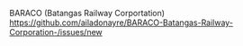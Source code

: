 BARACO (Batangas Railway Corportation)
https://github.com/ailadonayre/BARACO-Batangas-Railway-Corporation-/issues/new
